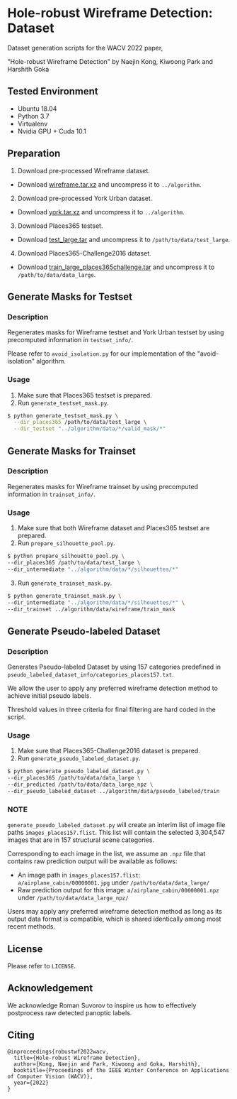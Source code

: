 # Hole-robust Wireframe Detection: Dataset

Dataset generation scripts for the WACV 2022 paper,

"Hole-robust Wireframe Detection" by Naejin Kong, Kiwoong Park and Harshith Goka


## Tested Environment
 * Ubuntu 18.04
 * Python 3.7
 * Virtualenv
 * Nvidia GPU + Cuda 10.1


## Preparation
1. Download pre-processed Wireframe dataset.
 * Download [wireframe.tar.xz](https://drive.google.com/drive/folders/1rXLAh5VIj8jwf8vLfuZncStihRO2chFr) and uncompress it to `../algorithm`.
2. Download pre-processed York Urban dataset.
 * Download [york.tar.xz](https://drive.google.com/drive/folders/1rXLAh5VIj8jwf8vLfuZncStihRO2chFr) and uncompress it to `../algorithm`.
3. Download Places365 testset.
 * Download [test_large.tar](http://data.csail.mit.edu/places/places365/test_large.tar) and uncompress it to `/path/to/data/test_large`.
4. Download Places365-Challenge2016 dataset.
 * Download [train_large_places365challenge.tar](http://data.csail.mit.edu/places/places365/train_large_places365challenge.tar) and uncompress it to `/path/to/data/data_large`.


## Generate Masks for Testset

### Description
Regenerates masks for Wireframe testset and York Urban testset by using precomputed information in `testset_info/`.

Please refer to `avoid_isolation.py` for our implementation of the "avoid-isolation" algorithm.

### Usage
1. Make sure that Places365 testset is prepared.
2. Run `generate_testset_mask.py`.
```bash
$ python generate_testset_mask.py \
  --dir_places365 /path/to/data/test_large \
  --dir_testset "../algorithm/data/*/valid_mask/*"
```

## Generate Masks for Trainset

### Description
Regenerates masks for Wireframe trainset by using precomputed information in `trainset_info/`.

### Usage
1. Make sure that both Wireframe dataset and Places365 testset are prepared.
2. Run `prepare_silhouette_pool.py`.
```bash
$ python prepare_silhouette_pool.py \
--dir_places365 /path/to/data/test_large \
--dir_intermediate "../algorithm/data/*/silhouettes/*"
```
3. Run `generate_trainset_mask.py`.
```bash
$ python generate_trainset_mask.py \
--dir_intermediate "../algorithm/data/*/silhouettes/*" \
--dir_trainset ../algorithm/data/wireframe/train_mask
```

## Generate Pseudo-labeled Dataset

### Description
Generates Pseudo-labeled Dataset by using 157 categories predefined in `pseudo_labeled_dataset_info/categories_places157.txt`.

We allow the user to apply any preferred wireframe detection method to achieve initial pseudo labels.

Threshold values in three criteria for final filtering are hard coded in the script.

### Usage
1. Make sure that Places365-Challenge2016 dataset is prepared.
2. Run `generate_pseudo_labeled_dataset.py`.
```bash
$ python generate_pseudo_labeled_dataset.py \
--dir_places365 /path/to/data/data_large \
--dir_predicted /path/to/data/data_large_npz \
--dir_pseudo_labeled_dataset ../algorithm/data/pseudo_labeled/train
```

### NOTE
`generate_pseudo_labeled_dataset.py` will create an interim list of image file paths `images_places157.flist`.
This list will contain the selected 3,304,547 images that are in 157 structural scene categories.

Corresponding to each image in the list, 
we assume an `.npz` file that contains raw prediction output will be available as follows:
* An image path in `images_places157.flist`: `a/airplane_cabin/00000001.jpg` under `/path/to/data/data_large/`
* Raw prediction output for this image: `a/airplane_cabin/00000001.npz` under `/path/to/data/data_large_npz/`

Users may apply any preferred wireframe detection method as long as its output data format is compatible, 
which is shared identically among most recent methods.


## License
Please refer to `LICENSE`.


## Acknowledgement
We acknowledge Roman Suvorov to inspire us how to effectively postprocess raw detected panoptic labels.


## Citing

```
@inproceedings{robustwf2022wacv,
  title={Hole-robust Wireframe Detection},
  author={Kong, Naejin and Park, Kiwoong and Goka, Harshith},
  booktitle={Proceedings of the IEEE Winter Conference on Applications of Computer Vision (WACV)},
  year={2022}
}
```
